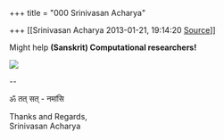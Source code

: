 +++
title = "000 Srinivasan Acharya"

+++
[[Srinivasan Acharya	2013-01-21, 19:14:20 [Source](https://groups.google.com/g/bvparishat/c/650XuFgLBkQ)]]



Might help **(Sanskrit) Computational researchers!**

  

  

  

  



![](https://groups.google.com/group/bvparishat/attach/778c3f7fd2b460fc/image003.png?part=0.1)

  
  

  

--  

ॐ तत् सत् - नमांसि

  
Thanks and Regards,  
Srinivasan Acharya

